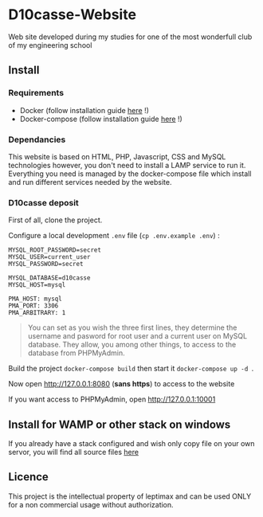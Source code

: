 # D10casse-Website
Web site developed during my studies for one of the most wonderfull club of my engineering school

## Install 

### Requirements

- Docker (follow installation guide [here](https://docs.docker.com/engine/install/) !)
- Docker-compose (follow installation guide [here](https://docs.docker.com/compose/install/) !)

### Dependancies

This website is based on HTML, PHP, Javascript, CSS and MySQL technologies however, you don't need to install a LAMP service to run it. Everything you need is managed by the docker-compose file which install and run different services needed by the website.

### D10casse deposit

First of all, clone the project.

Configure a local development `.env` file (`cp .env.example .env`) :

```
MYSQL_ROOT_PASSWORD=secret
MYSQL_USER=current_user
MYSQL_PASSWORD=secret

MYSQL_DATABASE=d10casse
MYSQL_HOST=mysql

PMA_HOST: mysql
PMA_PORT: 3306
PMA_ARBITRARY: 1
```

> You can set as you wish the three first lines, they determine the username and pasword for root user and a current user on MySQL database. They allow, you among other things, to access to the database from PHPMyAdmin.

Build the project `docker-compose build` then start it `docker-compose up -d `.

Now open http://127.0.0.1:8080 (**sans https**) to access to the website

If you want access to PHPMyAdmin, open http://127.0.0.1:10001

## Install for WAMP or other stack on windows

If you already have a stack configured and wish only copy file on your own servor, you will find all source files [here](https://github.com/leptimax/D10casse-Website/tree/source_files_for_windows)

## Licence

This project is the intellectual property of leptimax and can be used ONLY for a non commercial usage without authorization.  